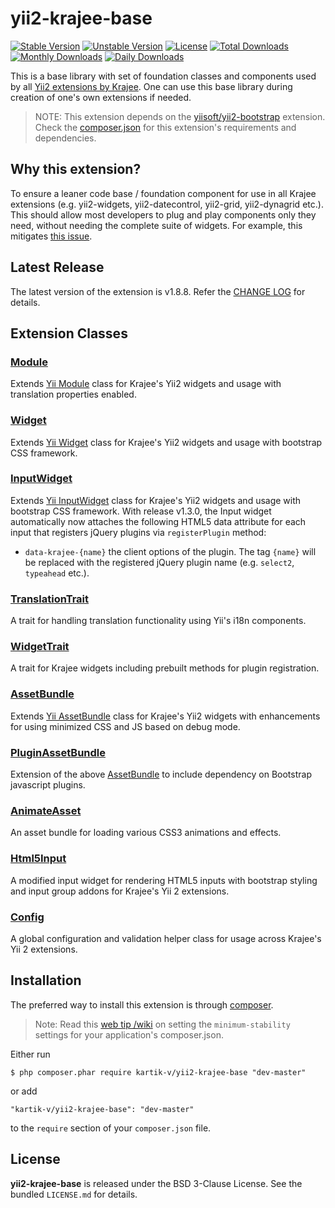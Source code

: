 yii2-krajee-base
================

[![Stable Version](https://poser.pugx.org/kartik-v/yii2-krajee-base/v/stable)](https://packagist.org/packages/kartik-v/yii2-krajee-base)
[![Unstable Version](https://poser.pugx.org/kartik-v/yii2-krajee-base/v/unstable)](https://packagist.org/packages/kartik-v/yii2-krajee-base)
[![License](https://poser.pugx.org/kartik-v/yii2-krajee-base/license)](https://packagist.org/packages/kartik-v/yii2-krajee-base)
[![Total Downloads](https://poser.pugx.org/kartik-v/yii2-krajee-base/downloads)](https://packagist.org/packages/kartik-v/yii2-krajee-base)
[![Monthly Downloads](https://poser.pugx.org/kartik-v/yii2-krajee-base/d/monthly)](https://packagist.org/packages/kartik-v/yii2-krajee-base)
[![Daily Downloads](https://poser.pugx.org/kartik-v/yii2-krajee-base/d/daily)](https://packagist.org/packages/kartik-v/yii2-krajee-base)

This is a base library with set of foundation classes and components used by all [Yii2 extensions by Krajee](http://demos.krajee.com). One can use this base library during creation of one's own extensions if needed.

> NOTE: This extension depends on the [yiisoft/yii2-bootstrap](https://github.com/yiisoft/yii2/tree/master/extensions/bootstrap) extension. Check the [composer.json](https://github.com/kartik-v/yii2-krajee-base/blob/master/composer.json) for this extension's requirements and dependencies. 

## Why this extension?
To ensure a leaner code base / foundation component for use in all Krajee extensions (e.g. yii2-widgets, yii2-datecontrol, yii2-grid, yii2-dynagrid etc.). This should allow most developers to plug and play components only they need, without needing the complete suite of widgets. For example, this mitigates [this issue](https://github.com/kartik-v/yii2-grid/issues/123). 

## Latest Release
The latest version of the extension is v1.8.8. Refer the [CHANGE LOG](https://github.com/kartik-v/yii2-krajee-base/blob/master/CHANGE.md) for details.

## Extension Classes

### [Module](https://github.com/kartik-v/yii2-krajee-base/blob/master/Module.php)
Extends [Yii Module](https://github.com/yiisoft/yii2/blob/master/framework/base/Module.php) class for Krajee's Yii2 widgets and usage with translation properties enabled. 

### [Widget](https://github.com/kartik-v/yii2-krajee-base/blob/master/Widget.php)
Extends [Yii Widget](https://github.com/yiisoft/yii2/blob/master/framework/base/Widget.php) class for Krajee's Yii2 widgets and usage with bootstrap CSS framework. 

### [InputWidget](https://github.com/kartik-v/yii2-krajee-base/blob/master/InputWidget.php)
Extends [Yii InputWidget](https://github.com/yiisoft/yii2/blob/master/framework/widgets/InputWidget.php) class for Krajee's Yii2 widgets and usage with bootstrap CSS framework. With release v1.3.0, the Input widget automatically now attaches the following HTML5 data attribute for each input that registers jQuery plugins via `registerPlugin` method:

- `data-krajee-{name}` the client options of the plugin. The tag `{name}` will be replaced with the registered jQuery plugin name (e.g. `select2`, `typeahead` etc.).

### [TranslationTrait](https://github.com/kartik-v/yii2-krajee-base/blob/master/TranslationTrait.php)
A trait for handling translation functionality using Yii's i18n components.

### [WidgetTrait](https://github.com/kartik-v/yii2-krajee-base/blob/master/WidgetTrait.php)
A trait for Krajee widgets including prebuilt methods for plugin registration.
	
### [AssetBundle](https://github.com/kartik-v/yii2-krajee-base/blob/master/AssetBundle.php)
Extends [Yii AssetBundle](https://github.com/yiisoft/yii2/blob/master/framework/web/AssetBundle.php) class for Krajee's Yii2 widgets with enhancements for using minimized CSS and JS based on debug mode.

### [PluginAssetBundle](https://github.com/kartik-v/yii2-krajee-base/blob/master/PluginAssetBundle.php)
Extension of the above [AssetBundle](https://github.com/kartik-v/yii2-krajee-base/blob/master/AssetBundle.php) to include dependency on Bootstrap javascript plugins.

### [AnimateAsset](https://github.com/kartik-v/yii2-krajee-base/blob/master/AnimateAsset.php)
An asset bundle for loading various CSS3 animations and effects.

### [Html5Input](https://github.com/kartik-v/yii2-krajee-base/blob/master/Html5Input.php)
A modified input widget for rendering HTML5 inputs with bootstrap styling and input group addons for Krajee's Yii 2 extensions.

### [Config](https://github.com/kartik-v/yii2-krajee-base/blob/master/Config.php)
A global configuration and validation helper class for usage across Krajee's Yii 2 extensions.

## Installation

The preferred way to install this extension is through [composer](http://getcomposer.org/download/).

> Note: Read this [web tip /wiki](http://webtips.krajee.com/setting-composer-minimum-stability-application/) on setting the `minimum-stability` settings for your application's composer.json.

Either run

```
$ php composer.phar require kartik-v/yii2-krajee-base "dev-master"
```

or add

```
"kartik-v/yii2-krajee-base": "dev-master"
```

to the ```require``` section of your `composer.json` file.

## License

**yii2-krajee-base** is released under the BSD 3-Clause License. See the bundled `LICENSE.md` for details.